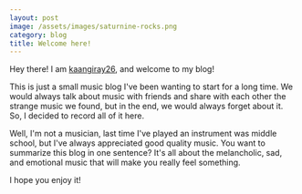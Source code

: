 ```yaml
---
layout: post
image: /assets/images/saturnine-rocks.png
category: blog
title: Welcome here!
---
```


Hey there! I am [kaangiray26](https://www.buzl.uk/), and welcome to my blog!

This is just a small music blog I've been wanting to start for a long time. We would always talk about music with friends and share with each other the strange music we found, but in the end, we would always forget about it. So, I decided to record all of it here.

Well, I'm not a musician, last time I've played an instrument was middle school, but I've always appreciated good quality music. You want to summarize this blog in one sentence? It's all about the melancholic, sad, and emotional music that will make you really feel something.

I hope you enjoy it!